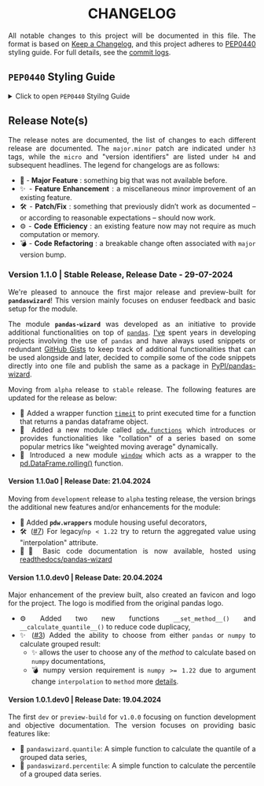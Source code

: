 <h1 align = "center">CHANGELOG</h1>

<div align = "justify">

All notable changes to this project will be documented in this file. The format is based on
[Keep a Changelog](https://keepachangelog.com/en/1.1.0/), and this project adheres to [PEP0440](https://peps.python.org/pep-0440/)
styling guide. For full details, see the [commit logs](https://github.com/sharkutilities/pandas-wizard/commits).

## `PEP0440` Styling Guide

<details>
<summary>Click to open <code>PEP0440</code> Styilng Guide</summary>

Packaging for `PyPI` follows the standard PEP0440 styling guide and is implemented by the **`packaging.version.Version`** class. The other
popular versioning scheme is [`semver`](https://semver.org/), but each build has different parts/mapping.
The following table gives a mapping between these two versioning schemes:

<div align = "center">

| `PyPI` Version | `semver` Version |
| :---: | :---: |
| `epoch` | n/a |
| `major` | `major` |
| `minor` | `minor` |
| `micro` | `patch` |
| `pre` | `prerelease` |
| `dev` | `build` |
| `post` | n/a |

</div>

One can use the **`packaging`** version to convert between PyPI to semver and vice-versa. For more information, check
this [link](https://python-semver.readthedocs.io/en/latest/advanced/convert-pypi-to-semver.html).

</details>

## Release Note(s)

The release notes are documented, the list of changes to each different release are documented. The `major.minor` patch are indicated
under `h3` tags, while the `micro` and "version identifiers" are listed under `h4` and subsequent headlines. The legend for
changelogs are as follows:

  * 🎉 - **Major Feature** : something big that was not available before.
  * ✨ - **Feature Enhancement** : a miscellaneous minor improvement of an existing feature.
  * 🛠️ - **Patch/Fix** : something that previously didn’t work as documented – or according to reasonable expectations – should now work.
  * ⚙️ - **Code Efficiency** : an existing feature now may not require as much computation or memory.
  * 💣 - **Code Refactoring** : a breakable change often associated with `major` version bump.

### Version 1.1.0 | Stable Release, Release Date - 29-07-2024

We're pleased to annouce the first major release and preview-built for **`pandaswizard`**! This version mainly focuses on enduser
feedback and basic setup for the module.

The module **`pandas-wizard`** was developed as an initiative to provide additional functionalities on top of
[`pandas`](https://github.com/pandas-dev/pandas). [I've](https://github.com/ZenithClown) spent years in developing projects
involving the use of `pandas` and have always used snippets or redundant [GitHub Gists](https://gist.github.com/ZenithClown)
to keep track of additional functionalities that can be used alongside and later, decided to compile some of the code snippets
directly into one file and publish the same as a package in [PyPI/pandas-wizard](https://pypi.org/project/pandas-wizard/).

Moving from `alpha` release to `stable` release. The following features are updated for the release as below:

  * 🎉 Added a wrapper function [`timeit`](./pandaswizard/wrappers.py) to print executed time for a function
    that returns a pandas dataframe object.
  * 🎉 Added a new module called [`pdw.functions`](./pandaswizard/functions/) which introduces or provides functionalities
    like "collation" of a series based on some popular metrics like "weighted moving average" dynamically.
  * 🎉 Introduced a new module [`window`](./pandaswizard/window.py) which acts as a wrapper to the
    [pd.DataFrame.rolling()](https://pandas.pydata.org/docs/reference/api/pandas.DataFrame.rolling.html) function.

#### Version 1.1.0a0 | Release Date: 21.04.2024

Moving from `development` release to `alpha` testing release, the version brings the additional new features and/or enhancements for
the module:

  * 🎉 Added **`pdw.wrappers`** module housing useful decorators,
  * 🛠️ ([#7](https://github.com/sharkutilities/pandas-wizard/issues/7)) For legacy/`np < 1.22` try to return the aggregated
    value using "interpolation" attribute.
  * 🎉📃 Basic code documentation is now available, hosted using
    [readthedocs/pandas-wizard](https://pandas-wizard.readthedocs.io/en/latest/index.html)

#### Version 1.1.0.dev0 | Release Date: 20.04.2024

Major enhancement of the preview built, also created an favicon and logo for the project. The logo is modified from the original
pandas logo.

  * ⚙️ Added two new functions `__set_method__()` and `__calculate_quantile__()` to reduce code duplicacy,
  * ✨ ([#3](https://github.com/sharkutilities/pandas-wizard/issues/3)) Added the ability to choose from either `pandas` or `numpy`
    to calculate grouped result:
    - ✨ allows the user to choose any of the *method* to calculate based on `numpy` documentations,
    - 💣 numpy version requirement is `numpy >= 1.22` due to argument change `interpolation` to `method`
      more [details](https://github.com/numpy/numpy/issues/21283).

#### Version 1.0.1.dev0 | Release Date: 19.04.2024

The first `dev` or `preview-build` for `v1.0.0` focusing on function development and objective documentation. The version
focuses on providing basic features like:

  * 🎉 `pandaswizard.quantile`: A simple function to calculate the quantile of a grouped data series,
  * 🎉 `pandaswizard.percentile`: A simple function to calculate the percentile of a grouped data series.

</div>
